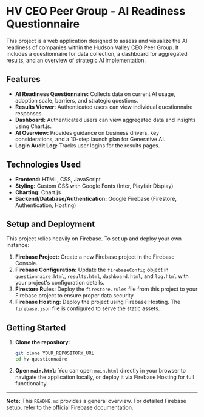 # HV CEO Peer Group - AI Readiness Questionnaire

This project is a web application designed to assess and visualize the AI readiness of companies within the Hudson Valley CEO Peer Group. It includes a questionnaire for data collection, a dashboard for aggregated results, and an overview of strategic AI implementation.

## Features

*   **AI Readiness Questionnaire:** Collects data on current AI usage, adoption scale, barriers, and strategic questions.
*   **Results Viewer:** Authenticated users can view individual questionnaire responses.
*   **Dashboard:** Authenticated users can view aggregated data and insights using Chart.js.
*   **AI Overview:** Provides guidance on business drivers, key considerations, and a 10-step launch plan for Generative AI.
*   **Login Audit Log:** Tracks user logins for the results pages.

## Technologies Used

*   **Frontend:** HTML, CSS, JavaScript
*   **Styling:** Custom CSS with Google Fonts (Inter, Playfair Display)
*   **Charting:** Chart.js
*   **Backend/Database/Authentication:** Google Firebase (Firestore, Authentication, Hosting)

## Setup and Deployment

This project relies heavily on Firebase. To set up and deploy your own instance:

1.  **Firebase Project:** Create a new Firebase project in the Firebase Console.
2.  **Firebase Configuration:** Update the `firebaseConfig` object in `questionnaire.html`, `results.html`, `dashboard.html`, and `log.html` with your project's configuration details.
3.  **Firestore Rules:** Deploy the `firestore.rules` file from this project to your Firebase project to ensure proper data security.
4.  **Firebase Hosting:** Deploy the project using Firebase Hosting. The `firebase.json` file is configured to serve the static assets.

## Getting Started

1.  **Clone the repository:**
    ```bash
    git clone YOUR_REPOSITORY_URL
    cd hv-questionnaire
    ```
2.  **Open `main.html`:** You can open `main.html` directly in your browser to navigate the application locally, or deploy it via Firebase Hosting for full functionality.

---

**Note:** This `README.md` provides a general overview. For detailed Firebase setup, refer to the official Firebase documentation.
